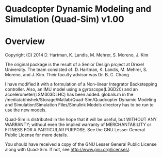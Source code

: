 Quadcopter Dynamic Modeling and Simulation (Quad-Sim) v1.00
=======
Overview
=



Copyright (C) 2014 D. Hartman, K. Landis, M. Mehrer, S. Moreno, J. Kim

The original package is the result of a Senior Design project at Drexel University. The team consisted of:
D. Hartman, K. Landis, M. Mehrer, S. Moreno, and J. Kim.
Their faculty advisor was Dr. B. C. Chang

I have modified it with a formulation of a Non-linear Integrator Backstepping controller. Also, an IMU model using a gyroscope(L3GD20) and an accelerometer(LSM303DLHC) has been added.
globals.m in the 
/media/abhishek/Storage/Matlab/Quad-Sim/Quadcopter Dynamic Modeling and Simulation/Simulation Files/Simulink Models
directory has to be run to use the new models.



Quad-Sim is distributed in the hope that it will be useful,
but WITHOUT ANY WARRANTY; without even the implied warranty of
MERCHANTABILITY or FITNESS FOR A PARTICULAR PURPOSE.  See the
GNU Lesser General Public License for more details.
 
You should have received a copy of the GNU Lesser General Public License
along with Quad-Sim.  If not, see <http://www.gnu.org/licenses/>.


